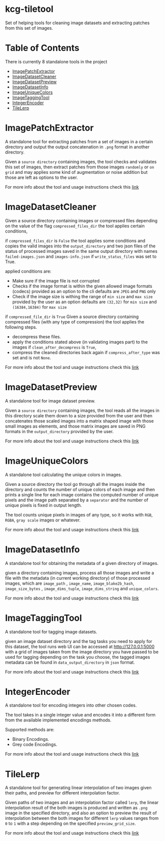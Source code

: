 # kcg-tiletool

Set of helping tools for cleaning image datasets and extracting patches from this set of images. 

# Table of Contents
There is currently 8 standalone tools in the project 
- [ImagePatchExtractor](#ImagePatchExtractor)
- [ImageDatasetCleaner](#ImageDatasetCleaner)
- [ImageDatasetPreview](#ImageDatasetPreview)
- [ImageDatasetInfo](#ImageDatasetInfo)
- [ImageUniqueColors](#ImageUniqueColors)
- [ImageTaggingTool](#ImageTaggingTool)
- [IntegerEncoder](#IntegerEncoder)
- [TileLerp](#tilelerp)

# ImagePatchExtractor
A standalone tool for extracting patches from a set of images in a certain directory and output the output concatenation in `.png` format in another directory.

Given a `source directory` containing images, the tool checks and validates this set of images, then extract patches from those images `randomly` or `on grid` and may applies some kind of augmentation or noise addition but those are left as options to the user.  

For more info about the tool and usage instructions check this [link](image-patch-extractor)

# ImageDatasetCleaner
Given a source directory containing images or compressed files depending on the value of the flag `compressed_files_dir` the tool applies certain conditions,

if `compressed_files_dir` is `False` the tool applies some conditions and copies the valid images into the `output_directory` and two json files of the status of processed images saved in the same output directory with names `failed-images.json` and `images-info.json` if `write_status_files` was set to True. 
            
applied conditions are: 
- Make sure if the image file is not corrupted
- Checks if the image format is within the given allowed image formats (codecs) provided as an option to the cli defaults are `JPEG` and `PNG` only 
- Check if the image size is withing the range of `min size` and `max size` provided by the user as an option defaults are `(32,32)` for `min size` and `(16384,16384)` for `max size`
        
if `compressed_file_dir` is `True` Given  a source directory containing compressed files (with any type of compression) the tool applies the following steps. 

- decompress these files.
- apply the conditions stated above (in validating images part) to the images if `clean_after_decompress` is `True`,
- compress the cleaned directories back again if `compress_after_type` was set and is not `None`.

For more info about the tool and usage instructions check this [link](image-dataset-cleaner)

# ImageDatasetPreview
A standalone tool for image dataset preview. 

Given a `source directory` containing images, the tool reads all the images in this directory scale them down to a size provided from the user and then concatenates those scaled images into a matrix shaped image with those small images as elements, and those matrix images are saved in PNG formats in the `output_directory` provided by the user. 

For more info about the tool and usage instructions check this [link](image-dataset-preview)

# ImageUniqueColors
A standalone tool calculating the unique colors in images. 

Given a source directory the tool go through all the images inside the directory and counts the number of unique colors of each image and then prints a single line for each image contains the computed number of unique pixels and the image path separated by a `separator` and the number of unique pixels is fixed in output length. 

The tool counts unique pixels in images of any type, so it works with `RGB`, `RGBA`, `gray scale` images or whatever.

For more info about the tool and usage instructions check this [link](image-unique-colors)

# ImageDatasetInfo
A standalone tool for obtaining the metadata of a given directory of images. 

given a directory containing images, process all those images and write a file with the metadata (in current working directory)
of those processed images, which are `image_path` , `image_name`, `image_blake2b_hash`, `image_size_bytes` , `image_dims_tuple`, `image_dims_string` and `unique_colors`. 

For more info about the tool and usage instructions check this [link](image-dataset-info)


# ImageTaggingTool
A standalone tool for tagging image datasets.  

given an image dataset directory and the tag tasks you need to apply for this dataset, the tool runs web UI can be accessed at  http://127.0.0.1:5000 with a grid of images taken from the image directory you have passed to be used for tagging depending on the task you choose, the tagged images metadata can be found in `data_output_directory` in `json` format.

For more info about the tool and usage instructions check this [link](image-tagging-tool)


# IntegerEncoder
A standalone tool for encoding integers into other chosen codes. 

The tool takes in a single integer value and encodes it into a different form from the available implemented encodings methods. 

Supported methods are: 
- Binary Encodings. 
- Grey code Encodings. 


For more info about the tool and usage instructions check this [link](int-encoder)


# TileLerp
A standalone tool for generating linear interpolation of two images given their paths, and preview for different interpolation factor.

Given paths of two images and an interpolation factor called `lerp`, the linear interpolation result of the both images is produced and written as `.png` image in the specified directory, and also an option to preview the result of interpolation between the both images for different `lerp` values ranges from `0` to `1` with a step depending on the specified `preview_grid_size`. 

For more info about the tool and usage instructions check this [link](tile-lerp-tool)
